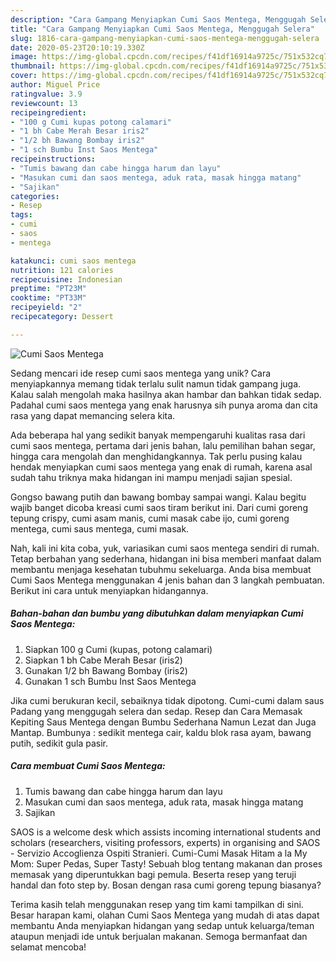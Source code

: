 ```yaml
---
description: "Cara Gampang Menyiapkan Cumi Saos Mentega, Menggugah Selera"
title: "Cara Gampang Menyiapkan Cumi Saos Mentega, Menggugah Selera"
slug: 1816-cara-gampang-menyiapkan-cumi-saos-mentega-menggugah-selera
date: 2020-05-23T20:10:19.330Z
image: https://img-global.cpcdn.com/recipes/f41df16914a9725c/751x532cq70/cumi-saos-mentega-foto-resep-utama.jpg
thumbnail: https://img-global.cpcdn.com/recipes/f41df16914a9725c/751x532cq70/cumi-saos-mentega-foto-resep-utama.jpg
cover: https://img-global.cpcdn.com/recipes/f41df16914a9725c/751x532cq70/cumi-saos-mentega-foto-resep-utama.jpg
author: Miguel Price
ratingvalue: 3.9
reviewcount: 13
recipeingredient:
- "100 g Cumi kupas potong calamari"
- "1 bh Cabe Merah Besar iris2"
- "1/2 bh Bawang Bombay iris2"
- "1 sch Bumbu Inst Saos Mentega"
recipeinstructions:
- "Tumis bawang dan cabe hingga harum dan layu"
- "Masukan cumi dan saos mentega, aduk rata, masak hingga matang"
- "Sajikan"
categories:
- Resep
tags:
- cumi
- saos
- mentega

katakunci: cumi saos mentega 
nutrition: 121 calories
recipecuisine: Indonesian
preptime: "PT23M"
cooktime: "PT33M"
recipeyield: "2"
recipecategory: Dessert

---
```



![Cumi Saos Mentega](https://img-global.cpcdn.com/recipes/f41df16914a9725c/751x532cq70/cumi-saos-mentega-foto-resep-utama.jpg)

Sedang mencari ide resep cumi saos mentega yang unik? Cara menyiapkannya memang tidak terlalu sulit namun tidak gampang juga. Kalau salah mengolah maka hasilnya akan hambar dan bahkan tidak sedap. Padahal cumi saos mentega yang enak harusnya sih punya aroma dan cita rasa yang dapat memancing selera kita.

Ada beberapa hal yang sedikit banyak mempengaruhi kualitas rasa dari cumi saos mentega, pertama dari jenis bahan, lalu pemilihan bahan segar, hingga cara mengolah dan menghidangkannya. Tak perlu pusing kalau hendak menyiapkan cumi saos mentega yang enak di rumah, karena asal sudah tahu triknya maka hidangan ini mampu menjadi sajian spesial.

Gongso bawang putih dan bawang bombay sampai wangi. Kalau begitu wajib banget dicoba kreasi cumi saos tiram berikut ini. Dari cumi goreng tepung crispy, cumi asam manis, cumi masak cabe ijo, cumi goreng mentega, cumi saus mentega, cumi masak.


Nah, kali ini kita coba, yuk, variasikan cumi saos mentega sendiri di rumah. Tetap berbahan yang sederhana, hidangan ini bisa memberi manfaat dalam membantu menjaga kesehatan tubuhmu sekeluarga. Anda bisa membuat Cumi Saos Mentega menggunakan 4 jenis bahan dan 3 langkah pembuatan. Berikut ini cara untuk menyiapkan hidangannya.

<!--inarticleads1-->

##### Bahan-bahan dan bumbu yang dibutuhkan dalam menyiapkan Cumi Saos Mentega:

1. Siapkan 100 g Cumi (kupas, potong calamari)
1. Siapkan 1 bh Cabe Merah Besar (iris2)
1. Gunakan 1/2 bh Bawang Bombay (iris2)
1. Gunakan 1 sch Bumbu Inst Saos Mentega


Jika cumi berukuran kecil, sebaiknya tidak dipotong. Cumi-cumi dalam saus Padang yang menggugah selera dan sedap. Resep dan Cara Memasak Kepiting Saus Mentega dengan Bumbu Sederhana Namun Lezat dan Juga Mantap. Bumbunya : sedikit mentega cair, kaldu blok rasa ayam, bawang putih, sedikit gula pasir. 

<!--inarticleads2-->

##### Cara membuat Cumi Saos Mentega:

1. Tumis bawang dan cabe hingga harum dan layu
1. Masukan cumi dan saos mentega, aduk rata, masak hingga matang
1. Sajikan


SAOS is a welcome desk which assists incoming international students and scholars (researchers, visiting professors, experts) in organising and SAOS - Servizio Accoglienza Ospiti Stranieri. Cumi-Cumi Masak Hitam a la My Mom: Super Pedas, Super Tasty! Sebuah blog tentang makanan dan proses memasak yang diperuntukkan bagi pemula. Beserta resep yang teruji handal dan foto step by. Bosan dengan rasa cumi goreng tepung biasanya? 

Terima kasih telah menggunakan resep yang tim kami tampilkan di sini. Besar harapan kami, olahan Cumi Saos Mentega yang mudah di atas dapat membantu Anda menyiapkan hidangan yang sedap untuk keluarga/teman ataupun menjadi ide untuk berjualan makanan. Semoga bermanfaat dan selamat mencoba!
